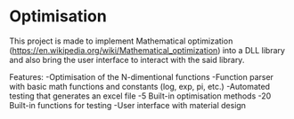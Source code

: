 # Optimisation
This project is made to implement Mathematical optimization (https://en.wikipedia.org/wiki/Mathematical_optimization) into a DLL library and also bring the user interface to interact with the said library.

Features:
-Optimisation of the N-dimentional functions
-Function parser with basic math functions and constants (log, exp, pi, etc.)
-Automated testing that generates an excel file
-5 Built-in optimisation methods
-20 Built-in functions for testing
-User interface with material design
